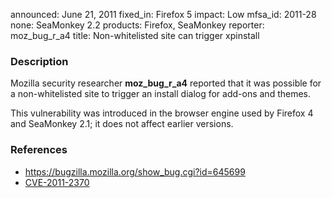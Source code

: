 announced: June 21, 2011
fixed_in: Firefox 5
impact: Low
mfsa_id: 2011-28
none: SeaMonkey 2.2
products: Firefox, SeaMonkey
reporter: moz_bug_r_a4
title: Non-whitelisted site can trigger xpinstall

<h3>Description</h3>

<p>Mozilla security researcher <strong>moz_bug_r_a4</strong> reported
that it was possible for a non-whitelisted site to trigger an install
dialog for add-ons and themes.</p>

<p class="note">This vulnerability was introduced in the browser engine used
by Firefox 4 and SeaMonkey 2.1; it does not affect earlier versions.</p>

<h3>References</h3>

<ul>
  <li><a href="https://bugzilla.mozilla.org/show_bug.cgi?id=645699">https://bugzilla.mozilla.org/show_bug.cgi?id=645699</a></li>
  <li><a class="ex-ref" href="http://cve.mitre.org/cgi-bin/cvename.cgi?name=CVE-2011-2370">CVE-2011-2370</a></li>
</ul>




